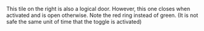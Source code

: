 This tile on the right is also a logical door. However, this one closes when activated and is open otherwise. Note the red ring instead of green.
(It is not safe the same unit of time that the toggle is activated)